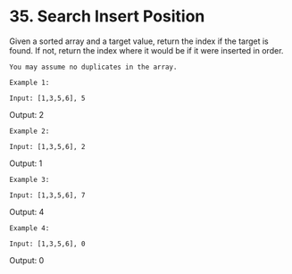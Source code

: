 # 35. Search Insert Position

Given a sorted array and a target value, return the index if the target is found. If not,
        return the index where it would be if it were inserted in order.

    You may assume no duplicates in the array.

    Example 1:

    Input: [1,3,5,6], 5
Output: 2

    Example 2:

    Input: [1,3,5,6], 2
Output: 1

    Example 3:

    Input: [1,3,5,6], 7
Output: 4

    Example 4:

    Input: [1,3,5,6], 0
Output: 0